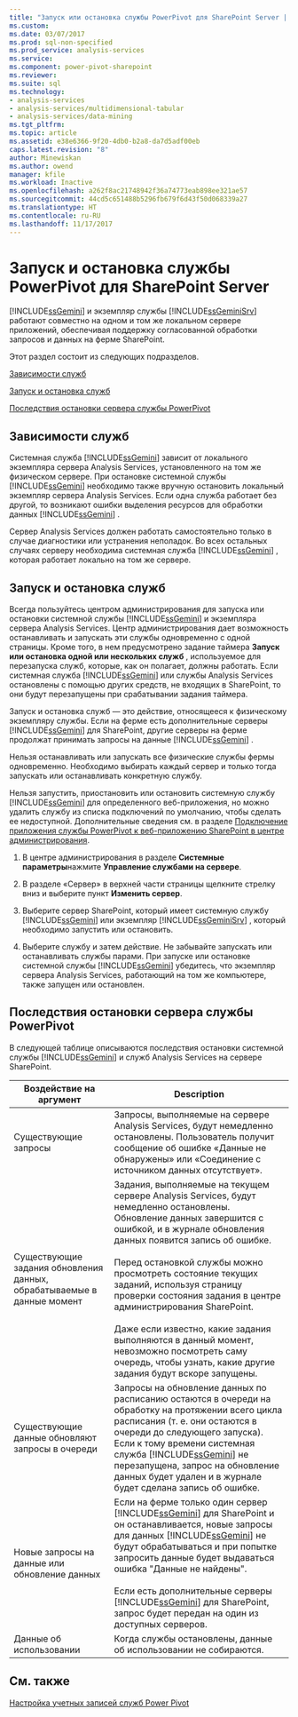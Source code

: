 ```yaml
---
title: "Запуск или остановка службы PowerPivot для SharePoint Server | Документы Microsoft"
ms.custom: 
ms.date: 03/07/2017
ms.prod: sql-non-specified
ms.prod_service: analysis-services
ms.service: 
ms.component: power-pivot-sharepoint
ms.reviewer: 
ms.suite: sql
ms.technology:
- analysis-services
- analysis-services/multidimensional-tabular
- analysis-services/data-mining
ms.tgt_pltfrm: 
ms.topic: article
ms.assetid: e38e6366-9f20-4db0-b2a8-da7d5adf00eb
caps.latest.revision: "8"
author: Minewiskan
ms.author: owend
manager: kfile
ms.workload: Inactive
ms.openlocfilehash: a262f8ac21748942f36a74773eab898ee321ae57
ms.sourcegitcommit: 44cd5c651488b5296fb679f6d43f50d068339a27
ms.translationtype: HT
ms.contentlocale: ru-RU
ms.lasthandoff: 11/17/2017
---
```

# <a name="start-or-stop-a-power-pivot-for-sharepoint-server"></a>Запуск и остановка службы PowerPivot для SharePoint Server
  [!INCLUDE[ssGemini](../../includes/ssgemini-md.md)] и экземпляр службы [!INCLUDE[ssGeminiSrv](../../includes/ssgeminisrv-md.md)] работают совместно на одном и том же локальном сервере приложений, обеспечивая поддержку согласованной обработки запросов и данных на ферме SharePoint.  
  
 Этот раздел состоит из следующих подразделов.  
  
 [Зависимости служб](#dependencies)  
  
 [Запуск и остановка служб](#startstop)  
  
 [Последствия остановки сервера службы PowerPivot](#effects)  
  
##  <a name="dependencies"></a> Зависимости служб  
 Системная служба [!INCLUDE[ssGemini](../../includes/ssgemini-md.md)] зависит от локального экземпляра сервера Analysis Services, установленного на том же физическом сервере. При остановке системной службы [!INCLUDE[ssGemini](../../includes/ssgemini-md.md)] необходимо также вручную остановить локальный экземпляр сервера Analysis Services. Если одна служба работает без другой, то возникают ошибки выделения ресурсов для обработки данных [!INCLUDE[ssGemini](../../includes/ssgemini-md.md)] .  
  
 Сервер Analysis Services должен работать самостоятельно только в случае диагностики или устранения неполадок. Во всех остальных случаях серверу необходима системная служба [!INCLUDE[ssGemini](../../includes/ssgemini-md.md)] , которая работает локально на том же сервере.  
  
##  <a name="startstop"></a> Запуск и остановка служб  
 Всегда пользуйтесь центром администрирования для запуска или остановки системной службы [!INCLUDE[ssGemini](../../includes/ssgemini-md.md)] и экземпляра сервера Analysis Services. Центр администрирования дает возможность останавливать и запускать эти службы одновременно с одной страницы. Кроме того, в нем предусмотрено задание таймера **Запуск или остановка одной или нескольких служб** , используемое для перезапуска служб, которые, как он полагает, должны работать. Если системная служба [!INCLUDE[ssGemini](../../includes/ssgemini-md.md)] или службы Analysis Services остановлены с помощью других средств, не входящих в SharePoint, то они будут перезапущены при срабатывании задания таймера.  
  
 Запуск и остановка служб — это действие, относящееся к физическому экземпляру службы. Если на ферме есть дополнительные серверы [!INCLUDE[ssGemini](../../includes/ssgemini-md.md)] для SharePoint, другие серверы на ферме продолжат принимать запросы на данные [!INCLUDE[ssGemini](../../includes/ssgemini-md.md)] .  
  
 Нельзя останавливать или запускать все физические службы фермы одновременно. Необходимо выбирать каждый сервер и только тогда запускать или останавливать конкретную службу.  
  
 Нельзя запустить, приостановить или остановить системную службу [!INCLUDE[ssGemini](../../includes/ssgemini-md.md)] для определенного веб-приложения, но можно удалить службу из списка подключений по умолчанию, чтобы сделать ее недоступной. Дополнительные сведения см. в разделе [Подключение приложения службы PowerPivot к веб-приложению SharePoint в центре администрирования](../../analysis-services/power-pivot-sharepoint/connect-power-pivot-service-app-to-sharepoint-web-app-in-ca.md).  
  
1.  В центре администрирования в разделе **Системные параметры**нажмите **Управление службами на сервере**.  
  
2.  В разделе «Сервер» в верхней части страницы щелкните стрелку вниз и выберите пункт **Изменить сервер**.  
  
3.  Выберите сервер SharePoint, который имеет системную службу [!INCLUDE[ssGemini](../../includes/ssgemini-md.md)] или экземпляр [!INCLUDE[ssGeminiSrv](../../includes/ssgeminisrv-md.md)] , который необходимо запустить или остановить.  
  
4.  Выберите службу и затем действие. Не забывайте запускать или останавливать службы парами. При запуске или остановке системной службы [!INCLUDE[ssGemini](../../includes/ssgemini-md.md)] убедитесь, что экземпляр сервера Analysis Services, работающий на том же компьютере, также запущен или остановлен.  
  
##  <a name="effects"></a> Последствия остановки сервера службы PowerPivot  
 В следующей таблице описываются последствия остановки системной службы [!INCLUDE[ssGemini](../../includes/ssgemini-md.md)] и служб Analysis Services на сервере SharePoint.  
  
|Воздействие на аргумент|Description|  
|---------------|-----------------|  
|Существующие запросы|Запросы, выполняемые на сервере Analysis Services, будут немедленно остановлены. Пользователь получит сообщение об ошибке «Данные не обнаружены» или «Соединение с источником данных отсутствует».|  
|Существующие задания обновления данных, обрабатываемые в данные момент|Задания, выполняемые на текущем сервере Analysis Services, будут немедленно остановлены. Обновление данных завершится с ошибкой, и в журнале обновления данных появится запись об ошибке.<br /><br /> Перед остановкой службы можно просмотреть состояние текущих заданий, используя страницу проверки состояния задания в центре администрирования SharePoint.<br /><br /> Даже если известно, какие задания выполняются в данный момент, невозможно посмотреть саму очередь, чтобы узнать, какие другие задания будут вскоре запущены.|  
|Существующие данные обновляют запросы в очереди|Запросы на обновление данных по расписанию остаются в очереди на обработку на протяжении всего цикла расписания (т. е. они остаются в очереди до следующего запуска). Если к тому времени системная служба [!INCLUDE[ssGemini](../../includes/ssgemini-md.md)] не перезапущена, запрос на обновление данных будет удален и в журнале будет сделана запись об ошибке.|  
|Новые запросы на данные или обновление данных|Если на ферме только один сервер [!INCLUDE[ssGemini](../../includes/ssgemini-md.md)] для SharePoint и он останавливается, новые запросы для данных [!INCLUDE[ssGemini](../../includes/ssgemini-md.md)] не будут обрабатываться и при попытке запросить данные будет выдаваться ошибка "Данные не найдены".<br /><br /> Если есть дополнительные серверы [!INCLUDE[ssGemini](../../includes/ssgemini-md.md)] для SharePoint, запрос будет передан на один из доступных серверов.|  
|Данные об использовании|Когда службы остановлены, данные об использовании не собираются.|  
  
## <a name="see-also"></a>См. также  
 [Настройка учетных записей служб Power Pivot](../../analysis-services/power-pivot-sharepoint/configure-power-pivot-service-accounts.md)  
  
  
